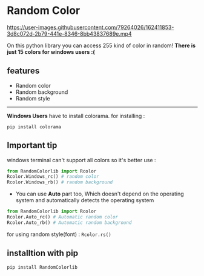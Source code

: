 # Random Color 


     

https://user-images.githubusercontent.com/79264026/162411853-3d8c072d-2b79-441e-8346-8bb43837689e.mp4


         

On this python library you can access 255 kind of color in random!
**There is just 15 colors for windows users :(**
## features

- Random color 
- Random background
- Random style

---
**Windows Users** have to install colorama.
for installing : 

`pip install colorama`

## **Important tip**
windows terminal can't support all colors so it's better use :
``` python 
from RandomColorlib import Rcolor
Rcolor.Windows_rc() # random color
Rcolor.Windows_rb() # random background
``` 
- You can use **Auto** part too, Which doesn't depend on the operating system and automatically detects the operating system
```python
from RandomColorlib import Rcolor
Rcolor.Auto_rc() # Automatic random color
Rcolor.Auto_rb() # Automatic random background
```

for using random style(font) : `Rcolor.rs()`

## installtion with pip 
`pip install RandomColorlib`

